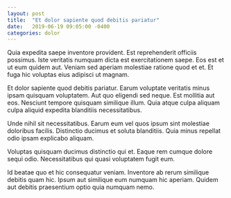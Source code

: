 ```yaml
---
layout: post
title:  "Et dolor sapiente quod debitis pariatur"
date:   2019-06-19 09:05:00 -0400
categories: dolor
---
```


Quia expedita saepe inventore provident. Est reprehenderit officiis possimus. Iste veritatis numquam dicta est exercitationem saepe. Eos est et ut eum quidem aut. Veniam sed aperiam molestiae ratione quod et et. Et fuga hic voluptas eius adipisci ut magnam.

Et dolor sapiente quod debitis pariatur. Earum voluptate veritatis minus ipsam quisquam voluptatem. Aut quo eligendi sed neque. Est mollitia aut eos. Nesciunt tempore quisquam similique illum. Quia atque culpa aliquam culpa aliquid expedita blanditiis necessitatibus.

Unde nihil sit necessitatibus. Earum eum vel quos ipsum sint molestiae doloribus facilis. Distinctio ducimus et soluta blanditiis. Quia minus repellat odio ipsam explicabo aliquam.

Voluptas quisquam ducimus distinctio qui et. Eaque rem cumque dolore sequi odio. Necessitatibus qui quasi voluptatem fugit eum.

Id beatae quo et hic consequatur veniam. Inventore ab rerum similique debitis quam hic. Ipsum aut similique eum numquam hic aperiam. Quidem aut debitis praesentium optio quia numquam nemo.
